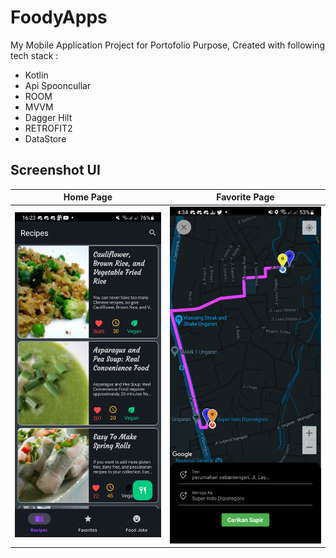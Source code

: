 # FoodyApps

My Mobile Application Project for Portofolio Purpose, Created with following tech stack :
- Kotlin
- Api Spooncullar
- ROOM
- MVVM
- Dagger Hilt
- RETROFIT2
- DataStore

## Screenshot UI

Home Page | Favorite Page
--- | --- 
![](https://github.com/admalfrizi/FoodyApps/blob/master/screenshot/Screenshot_20230810_162335_FoodyApps.jpg) | ![](https://github.com/admalfrizi/gocar_apps_like_flutter/blob/master/screenshots/Screenshot_20230401_163407.jpg) 

